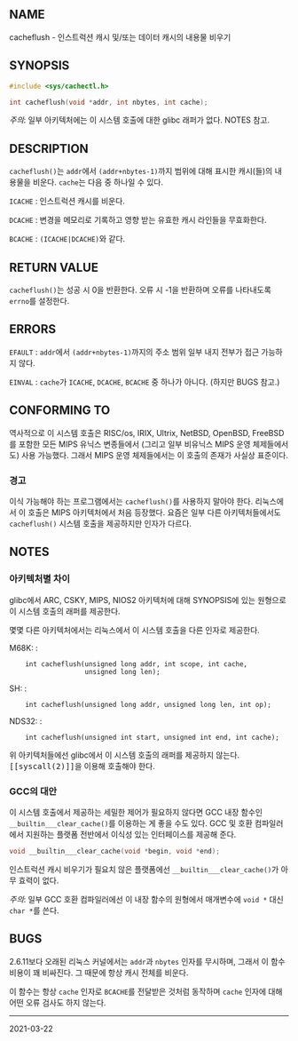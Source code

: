 ## NAME

cacheflush - 인스트럭션 캐시 및/또는 데이터 캐시의 내용물 비우기

## SYNOPSIS

```c
#include <sys/cachectl.h>

int cacheflush(void *addr, int nbytes, int cache);
```

*주의*: 일부 아키텍처에는 이 시스템 호출에 대한 glibc 래퍼가 없다. NOTES 참고.

## DESCRIPTION

`cacheflush()`는 `addr`에서 `(addr+nbytes-1)`까지 범위에 대해 표시한 캐시(들)의 내용물을 비운다. `cache`는 다음 중 하나일 수 있다.

`ICACHE`
:   인스트럭션 캐시를 비운다.

`DCACHE`
:   변경을 메모리로 기록하고 영향 받는 유효한 캐시 라인들을 무효화한다.

`BCACHE`
:   `(ICACHE|DCACHE)`와 같다.

## RETURN VALUE

`cacheflush()`는 성공 시 0을 반환한다. 오류 시 -1을 반환하며 오류를 나타내도록 `errno`를 설정한다.

## ERRORS

`EFAULT`
:   `addr`에서 `(addr+nbytes-1)`까지의 주소 범위 일부 내지 전부가 접근 가능하지 않다.

`EINVAL`
:   `cache`가 `ICACHE`, `DCACHE`, `BCACHE` 중 하나가 아니다. (하지만 BUGS 참고.)

## CONFORMING TO

역사적으로 이 시스템 호출은 RISC/os, IRIX, Ultrix, NetBSD, OpenBSD, FreeBSD를 포함한 모든 MIPS 유닉스 변종들에서 (그리고 일부 비유닉스 MIPS 운영 체제들에서도) 사용 가능했다. 그래서 MIPS 운영 체제들에서는 이 호출의 존재가 사실상 표준이다.

### 경고

이식 가능해야 하는 프로그램에서는 `cacheflush()`를 사용하지 말아야 한다. 리눅스에서 이 호출은 MIPS 아키텍처에서 처음 등장했다. 요즘은 일부 다른 아키텍처들에서도 `cacheflush()` 시스템 호출을 제공하지만 인자가 다르다.

## NOTES

### 아키텍처별 차이

glibc에서 ARC, CSKY, MIPS, NIOS2 아키텍처에 대해 SYNOPSIS에 있는 원형으로 이 시스템 호출의 래퍼를 제공한다.

몇몇 다른 아키텍처에서는 리눅스에서 이 시스템 호출을 다른 인자로 제공한다.

M68K:
:   

        int cacheflush(unsigned long addr, int scope, int cache,
                       unsigned long len);

SH:
:   

        int cacheflush(unsigned long addr, unsigned long len, int op);

NDS32:
:   

        int cacheflush(unsigned int start, unsigned int end, int cache);

위 아키텍처들에선 glibc에서 이 시스템 호출의 래퍼를 제공하지 않는다. <tt>[[syscall(2)]]</tt>을 이용해 호출해야 한다.

### GCC의 대안

이 시스템 호출에서 제공하는 세밀한 제어가 필요하지 않다면 GCC 내장 함수인 `__builtin___clear_cache()`를 이용하는 게 좋을 수도 있다. GCC 및 호환 컴파일러에서 지원하는 플랫폼 전반에서 이식성 있는 인터페이스를 제공해 준다.

```c
void __builtin___clear_cache(void *begin, void *end);
```

인스트럭션 캐시 비우기가 필요치 않은 플랫폼에선 `__builtin___clear_cache()`가 아무 효력이 없다.

*주의*: 일부 GCC 호환 컴파일러에선 이 내장 함수의 원형에서 매개변수에 `void *` 대신 `char *`를 쓴다.

## BUGS

2.6.11보다 오래된 리눅스 커널에서는 `addr`과 `nbytes` 인자를 무시하며, 그래서 이 함수 비용이 꽤 비싸진다. 그 때문에 항상 캐시 전체를 비운다.

이 함수는 항상 `cache` 인자로 `BCACHE`를 전달받은 것처럼 동작하며 `cache` 인자에 대해 어떤 오류 검사도 하지 않는다.

----

2021-03-22
